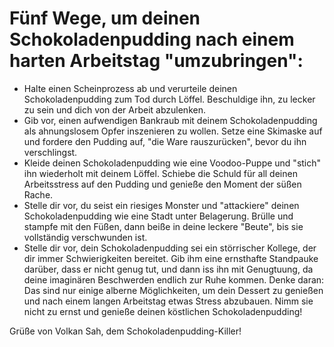 # Fünf Wege, um deinen Schokoladenpudding nach einem harten Arbeitstag "umzubringen":
- Halte einen Scheinprozess ab und verurteile deinen Schokoladenpudding zum Tod durch Löffel. Beschuldige ihn, zu lecker zu sein und dich von der Arbeit abzulenken.
- Gib vor, einen aufwendigen Bankraub mit deinem Schokoladenpudding als ahnungslosem Opfer inszenieren zu wollen. Setze eine Skimaske auf und fordere den Pudding auf, "die Ware rauszurücken", bevor du ihn verschlingst.
- Kleide deinen Schokoladenpudding wie eine Voodoo-Puppe und "stich" ihn wiederholt mit deinem Löffel. Schiebe die Schuld für all deinen Arbeitsstress auf den Pudding und genieße den Moment der süßen Rache.
- Stelle dir vor, du seist ein riesiges Monster und "attackiere" deinen Schokoladenpudding wie eine Stadt unter Belagerung. Brülle und stampfe mit den Füßen, dann beiße in deine leckere "Beute", bis sie vollständig verschwunden ist.
- Stelle dir vor, dein Schokoladenpudding sei ein störrischer Kollege, der dir immer Schwierigkeiten bereitet. Gib ihm eine ernsthafte Standpauke darüber, dass er nicht genug tut, und dann iss ihn mit Genugtuung, da deine imaginären Beschwerden endlich zur Ruhe kommen.
Denke daran: Das sind nur einige alberne Möglichkeiten, um dein Dessert zu genießen und nach einem langen Arbeitstag etwas Stress abzubauen. Nimm sie nicht zu ernst und genieße deinen köstlichen Schokoladenpudding!

Grüße von Volkan Sah, dem Schokoladenpudding-Killer!
